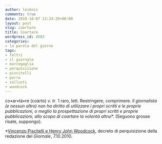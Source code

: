 ```yaml
---
author: leibniz
comments: true
date: 2010-10-07 13:24:29+00:00
layout: post
slug: coartare
title: Coartare
wordpress_id: 4583
categories:
- la parola del giorno
tags:
- feltri
- il giornale
- marcegaglia
- perquisizione
- piscitelli
- porro
- sallusti
- woodcock
---
```


co•ar•tà•re
(coàrto) _v. tr_.
1 raro, lett. Restringere, comprimere. _Il giornalista (e nessun altro) non ha diritto di utilizzare i propri scritti e le proprie pubblicazioni, o meglio la prospettazione di propri scritti e proprie pubblicazioni, allo scopo di coartare la volontà altrui_*. (Seguono grosse risate, suppongo).

*[Vincenzo Piscitelli e Henry John Woodcock](http://www.corriere.it/cronache/10_ottobre_07/marcegaglia-perquisito-il-giornale_87a757fa-d1ee-11df-93c4-00144f02aabc.shtml), decreto di perquisizione della redazione del _Giornale_, 7.10.2010.
